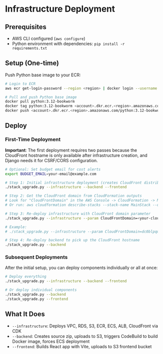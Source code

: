 # Infrastructure Deployment

## Prerequisites

- AWS CLI configured (`aws configure`)
- Python environment with dependencies: `pip install -r requirements.txt`

## Setup (One-time)

Push Python base image to your ECR:

```bash
# Login to ECR
aws ecr get-login-password --region <region> | docker login --username AWS --password-stdin <account>.dkr.ecr.<region>.amazonaws.com

# Pull and push Python base image
docker pull python:3.12-bookworm
docker tag python:3.12-bookworm <account>.dkr.ecr.<region>.amazonaws.com/python:3.12-bookworm
docker push <account>.dkr.ecr.<region>.amazonaws.com/python:3.12-bookworm
```

## Deploy

### First-Time Deployment

**Important**: The first deployment requires two passes because the CloudFront hostname is only available after infrastructure creation, and Django needs it for CSRF/CORS configuration.

```bash
# Optional: Set budget email for cost alerts
export BUDGET_EMAIL=your-email@example.com

# Step 1: Initial infrastructure deployment (creates CloudFront distribution)
./stack_upgrade.py --infrastructure --backend --frontend

# Step 2: Get the CloudFront domain from CloudFormation outputs
# Look for "CloudFrontDomain" in the AWS Console -> CloudFormation -> MainStack -> Outputs
# Or run: aws cloudformation describe-stacks --stack-name MainStack --query "Stacks[0].Outputs[?OutputKey=='CloudFrontDomain'].OutputValue" --output text

# Step 3: Re-deploy infrastructure with CloudFront domain parameter
./stack_upgrade.py --infrastructure --param CloudFrontDomain=<your-cloudfront-domain>.cloudfront.net

# Example:
# ./stack_upgrade.py --infrastructure --param CloudFrontDomain=dc0blpquzem84.cloudfront.net

# Step 4: Re-deploy backend to pick up the CloudFront hostname
./stack_upgrade.py --backend
```

### Subsequent Deployments

After the initial setup, you can deploy components individually or all at once:

```bash
# Deploy everything
./stack_upgrade.py --infrastructure --backend --frontend

# Or deploy individual components
./stack_upgrade.py --backend
./stack_upgrade.py --frontend
```

## What It Does

- `--infrastructure`: Deploys VPC, RDS, S3, ECR, ECS, ALB, CloudFront via CDK
- `--backend`: Creates source zip, uploads to S3, triggers CodeBuild to build Docker image, forces ECS deployment
- `--frontend`: Builds React app with Vite, uploads to S3 frontend bucket
